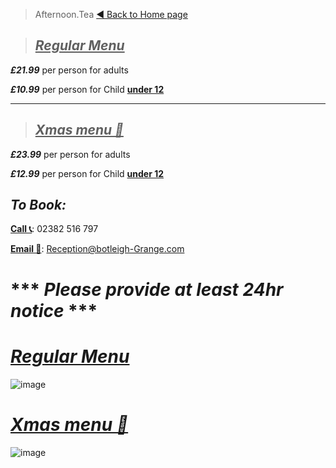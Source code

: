 > Afternoon.Tea                                                                                         [◄  Back to Home page](https://botleigh-grange.github.io/Home/)
                                                              





> ## <ins>***Regular Menu***</ins>

***£21.99*** per person for adults

***£10.99*** per person for Child <ins>**under 12**</ins>

----

> ## <ins>***Xmas menu 🎄***</ins>

***£23.99*** per person for adults

***£12.99*** per person for Child <ins>**under 12**</ins>

## ***To Book:*** 

<ins>**Call 📞**</ins>: 02382 516 797

<ins>**Email 📧**</ins>: Reception@botleigh-Grange.com


# *** ***Please provide at least 24hr notice*** ***

# <ins>***Regular Menu***</ins>

![image](https://github.com/Botleigh-Grange/Afternoon-Tea/assets/151997230/865c0066-c096-4461-bd99-542c711745d1)


# <ins>***Xmas menu 🎄***</ins>

![image](https://github.com/Botleigh-Grange/Menus/assets/151997230/a82b800b-49ce-44e7-b220-e9cfa6d95c1d)

